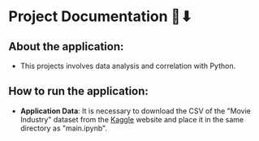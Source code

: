 # Project Documentation 🔎⬇ 

## About the application:

- This projects involves data analysis and correlation with Python.

## How to run the application:

- **Application Data**: It is necessary to download the CSV of the "Movie Industry" dataset from the [Kaggle](https://www.kaggle.com/datasets/danielgrijalvas/movies) website and place it in the same directory as "main.ipynb".